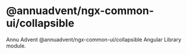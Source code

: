 
# @annuadvent/ngx-common-ui/collapsible

Annu Advent @annuadvent/ngx-common-ui/collapsible Angular Library module.
